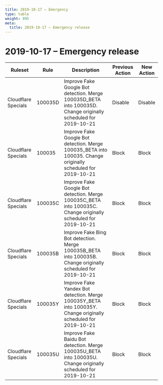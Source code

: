 ```yaml
---
title: 2019-10-17 – Emergency
type: table
weight: 995
meta:
  title: 2019-10-17 – Emergency release
---
```


# 2019-10-17 – Emergency release

<TableWrap><table style="width: 100%">

<thead>
  <tr>
    <th>Ruleset</th>
    <th>Rule</th>
    <th>Description</th>
    <th>Previous Action</th>
    <th>New Action</th>
  </tr>
</thead>
<tbody>
  <tr>
    <td>Cloudflare Specials</td>
    <td>100035D</td>
    <td>
      Improve Fake Google Bot detection. Merge 100035D_BETA into 100035D. Change originally
      scheduled for 2019-10-21
    </td>
    <td>Disable</td>
    <td>Disable</td>
  </tr>
  <tr>
    <td>Cloudflare Specials</td>
    <td>100035</td>
    <td>
      Improve Fake Google Bot detection. Merge 100035_BETA into 100035. Change originally scheduled
      for 2019-10-21
    </td>
    <td>Block</td>
    <td>Block</td>
  </tr>
  <tr>
    <td>Cloudflare Specials</td>
    <td>100035C</td>
    <td>
      Improve Fake Google Bot detection. Merge 100035C_BETA into 100035C. Change originally
      scheduled for 2019-10-21
    </td>
    <td>Block</td>
    <td>Block</td>
  </tr>
  <tr>
    <td>Cloudflare Specials</td>
    <td>100035B</td>
    <td>
      Improve Fake Bing Bot detection. Merge 100035B_BETA into 100035B. Change originally scheduled
      for 2019-10-21
    </td>
    <td>Block</td>
    <td>Block</td>
  </tr>
  <tr>
    <td>Cloudflare Specials</td>
    <td>100035Y</td>
    <td>
      Improve Fake Yandex Bot detection. Merge 100035Y_BETA into 100035Y. Change originally
      scheduled for 2019-10-21
    </td>
    <td>Block</td>
    <td>Block</td>
  </tr>
  <tr>
    <td>Cloudflare Specials</td>
    <td>100035U</td>
    <td>
      Improve Fake Baidu Bot detection. Merge 100035U_BETA into 100035U. Change originally scheduled
      for 2019-10-21
    </td>
    <td>Block</td>
    <td>Block</td>
  </tr>
</tbody>

</table></TableWrap>

